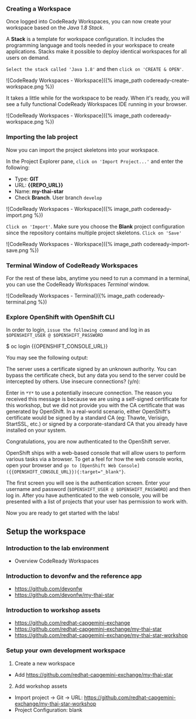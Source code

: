 ### Creating a Workspace

Once logged into CodeReady Workspaces, you can now create your workspace based on the *Java 1.8 Stack*.

A **Stack** is a template for workspace configuration. It includes the programming language and tools needed in your workspace to create applications. 
Stacks make it possible to deploy identical workspaces for all users on demand.

`Select the stack called 'Java 1.8'` and then `click on 'CREATE & OPEN'`. 

![CodeReady Workspaces - Workspace]({% image_path codeready-create-workspace.png %})

It takes a little while for the workspace to be ready. When it's ready, you will see a fully functional CodeReady Workspaces IDE running in your browser.

![CodeReady Workspaces - Workspace]({% image_path codeready-workspace.png %})

### Importing the lab project
Now you can import the project skeletons into your workspace.

In the Project Explorer pane, `click on 'Import Project...'` and enter the following:

  * Type: **GIT**
  * URL: **{{REPO_URL}}**
  * Name: **my-thai-star**
  * Check **Branch**. User branch `develop`


![CodeReady Workspaces - Workspace]({% image_path codeready-import.png %})

`Click on 'Import'`. Make sure you choose the **Blank** project configuration since the repository contains multiple project skeletons. `Click on 'Save'`

![CodeReady Workspaces - Workspace]({% image_path codeready-import-save.png %})

### Terminal Window of CodeReady Workspaces

For the rest of these labs, anytime you need to run a command in a terminal, you can use the CodeReady Workspaces *Terminal* window.

![CodeReady Workspaces - Terminal]({% image_path codeready-terminal.png %})


### Explore OpenShift with OpenShift CLI

In order to login, `issue the following command` and log in as `$OPENSHIFT_USER @ $OPENSHIFT_PASSWORD`

  $ oc login {{OPENSHIFT_CONSOLE_URL}}

You may see the following output:

  The server uses a certificate signed by an unknown authority.
  You can bypass the certificate check, but any data you send to the server could be intercepted by others.
  Use insecure connections? (y/n):

Enter in `*Y*` to use a potentially insecure connection.  The reason you received
this message is because we are using a self-signed certificate for this
workshop, but we did not provide you with the CA certificate that was generated
by OpenShift. In a real-world scenario, either OpenShift's certificate would be
signed by a standard CA (eg: Thawte, Verisign, StartSSL, etc.) or signed by a
corporate-standard CA that you already have installed on your system.

Congratulations, you are now authenticated to the OpenShift server.


OpenShift ships with a web-based console that will allow users to
perform various tasks via a browser.  To get a feel for how the web console
works, open your browser and `go to [OpenShift Web Console]({{OPENSHIFT_CONSOLE_URL}}){:target="_blank"}`.


The first screen you will see is the authentication screen. Enter your username and password (`$OPENSHIFT_USER @ $OPENSHIFT_PASSWORD`) and 
then log in. After you have authenticated to the web console, you will be presented with a
list of projects that your user has permission to work with. 

Now you are ready to get started with the labs!






## Setup the workspace

### Introduction to the lab environment

* Overview CodeReady Workspaces

### Introduction to devonfw and the reference app

* https://github.com/devonfw
* https://github.com/devonfw/my-thai-star

### Introduction to workshop assets

* https://github.com/redhat-capgemini-exchange
* https://github.com/redhat-capgemini-exchange/my-thai-star
* https://github.com/redhat-capgemini-exchange/my-thai-star-workshop
  
### Setup your own development workspace

1. Create a new workspace
- Add https://github.com/redhat-capgemini-exchange/my-thai-star

2. Add workshop assets
- Import project -> Git -> URL: https://github.com/redhat-capgemini-exchange/my-thai-star-workshop
- Project Configuration: blank
